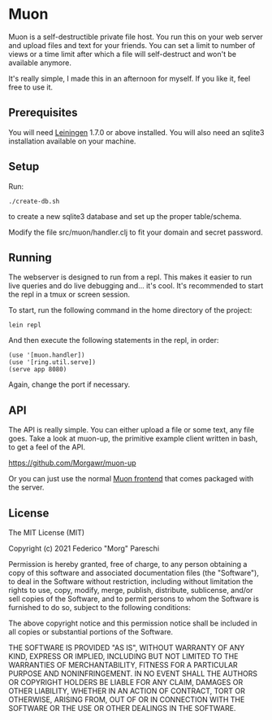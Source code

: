 # Muon

Muon is a self-destructible private file host. You run this on your web server and upload files
and text for your friends. You can set a limit to number of views or a time limit after which a
file will self-destruct and won't be available anymore.

It's really simple, I made this in an afternoon for myself. If you like it, feel free to use it.

## Prerequisites

You will need [Leiningen][1] 1.7.0 or above installed.
You will also need an sqlite3 installation available on your machine.

[1]: https://github.com/technomancy/leiningen

## Setup

Run:

    ./create-db.sh

to create a new sqlite3 database and set up the proper table/schema.

Modify the file src/muon/handler.clj to fit your domain and secret
password.

## Running

The webserver is designed to run from a repl. This makes it easier to run live queries and do
live debugging and... it's cool. It's recommended to start the repl in a tmux or screen session.

To start, run the following command in the home directory of the project:

    lein repl

And then execute the following statements in the repl, in order:

    (use '[muon.handler])
    (use '[ring.util.serve])
    (serve app 8080)

Again, change the port if necessary.

## API

The API is really simple. You can either upload a file or some text, any file goes.
Take a look at muon-up, the primitive example client written in bash, to get a feel of the API.

https://github.com/Morgawr/muon-up

Or you can just use the normal [Muon frontend](https://github.com/Morgawr/Muon-fe)
that comes packaged with the server.

## License

The MIT License (MIT)

Copyright (c) 2021 Federico "Morg" Pareschi

Permission is hereby granted, free of charge, to any person obtaining a copy
of this software and associated documentation files (the "Software"), to deal
in the Software without restriction, including without limitation the rights
to use, copy, modify, merge, publish, distribute, sublicense, and/or sell
copies of the Software, and to permit persons to whom the Software is
furnished to do so, subject to the following conditions:

The above copyright notice and this permission notice shall be included in
all copies or substantial portions of the Software.

THE SOFTWARE IS PROVIDED "AS IS", WITHOUT WARRANTY OF ANY KIND, EXPRESS OR
IMPLIED, INCLUDING BUT NOT LIMITED TO THE WARRANTIES OF MERCHANTABILITY,
FITNESS FOR A PARTICULAR PURPOSE AND NONINFRINGEMENT. IN NO EVENT SHALL THE
AUTHORS OR COPYRIGHT HOLDERS BE LIABLE FOR ANY CLAIM, DAMAGES OR OTHER
LIABILITY, WHETHER IN AN ACTION OF CONTRACT, TORT OR OTHERWISE, ARISING FROM,
OUT OF OR IN CONNECTION WITH THE SOFTWARE OR THE USE OR OTHER DEALINGS IN
THE SOFTWARE.

